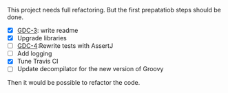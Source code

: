 This project needs full refactoring.
But the first prepatatiob steps should be done.

- [x] [GDC-3](https://github.com/dehasi/groovy-dc/issues/3): write readme
- [x] Upgrade libraries
- [ ] [GDC-4](https://github.com/dehasi/groovy-dc/issues/4):Rewrite tests with AssertJ
- [ ] Add logging
- [x] Tune Travis CI
- [ ] Update decompilator for the new version of Groovy

Then it would be possible to refactor the code.